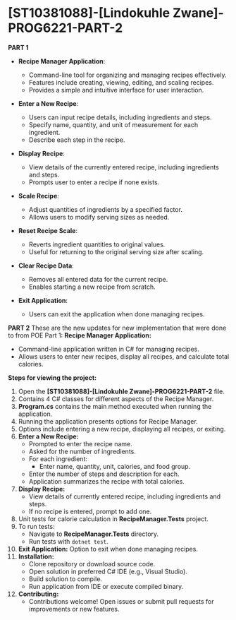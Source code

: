 # [ST10381088]-[Lindokuhle Zwane]-PROG6221-PART-2
**PART 1**
- **Recipe Manager Application**:
  - Command-line tool for organizing and managing recipes effectively.
  - Features include creating, viewing, editing, and scaling recipes.
  - Provides a simple and intuitive interface for user interaction.

- **Enter a New Recipe**:
  - Users can input recipe details, including ingredients and steps.
  - Specify name, quantity, and unit of measurement for each ingredient.
  - Describe each step in the recipe.

- **Display Recipe**:
  - View details of the currently entered recipe, including ingredients and steps.
  - Prompts user to enter a recipe if none exists.

- **Scale Recipe**:
  - Adjust quantities of ingredients by a specified factor.
  - Allows users to modify serving sizes as needed.

- **Reset Recipe Scale**:
  - Reverts ingredient quantities to original values.
  - Useful for returning to the original serving size after scaling.

- **Clear Recipe Data**:
  - Removes all entered data for the current recipe.
  - Enables starting a new recipe from scratch.

- **Exit Application**:
  - Users can exit the application when done managing recipes.
    
**PART 2**
These are the new updates for new implementation that were done to from POE Part 1:
**Recipe Manager Application:**
- Command-line application written in C# for managing recipes.
- Allows users to enter new recipes, display all recipes, and calculate total calories.

**Steps for viewing the project:**
1. Open the **[ST10381088]-[Lindokuhle Zwane]-PROG6221-PART-2** file.
2. Contains 4 C# classes for different aspects of the Recipe Manager.
3. **Program.cs** contains the main method executed when running the application.
4. Running the application presents options for Recipe Manager.
5. Options include entering a new recipe, displaying all recipes, or exiting.
6. **Enter a New Recipe:**
   - Prompted to enter the recipe name.
   - Asked for the number of ingredients.
   - For each ingredient:
     - Enter name, quantity, unit, calories, and food group.
   - Enter the number of steps and description for each.
   - Application summarizes the recipe with total calories.
7. **Display Recipe:**
   - View details of currently entered recipe, including ingredients and steps.
   - If no recipe is entered, prompt to add one.
8. Unit tests for calorie calculation in **RecipeManager.Tests** project.
9. To run tests:
   - Navigate to **RecipeManager.Tests** directory.
   - Run tests with `dotnet test`.
10. **Exit Application:** Option to exit when done managing recipes.
11. **Installation:**
    - Clone repository or download source code.
    - Open solution in preferred C# IDE (e.g., Visual Studio).
    - Build solution to compile.
    - Run application from IDE or execute compiled binary.
12. **Contributing:**
    - Contributions welcome! Open issues or submit pull requests for improvements or new features.
